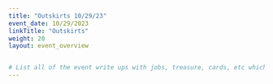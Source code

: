 ```yaml
---
title: "Outskirts 10/29/23"
event_date: 10/29/2023
linkTitle: "Outskirts"
weight: 20
layout: event_overview


# List all of the event write ups with jobs, treasure, cards, etc which can be used to generate the treasure and track the events.  They should probably be laid out similar to the schedule page.
---
```



